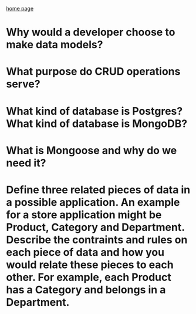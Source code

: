 [home page](./reading-notes)
# Why would a developer choose to make data models?

# What purpose do CRUD operations serve?

# What kind of database is Postgres? What kind of database is MongoDB?

# What is Mongoose and why do we need it?

# Define three related pieces of data in a possible application. An example for a store application might be Product, Category and Department. Describe the contraints and rules on each piece of data and how you would relate these pieces to each other. For example, each Product has a Category and belongs in a Department.

